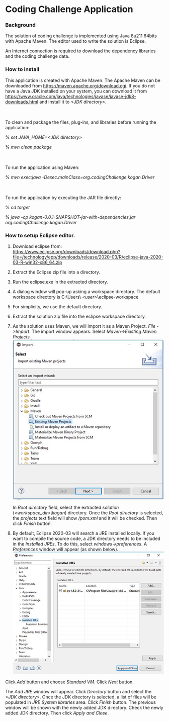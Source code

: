 # Coding Challenge Application 

### Background

The solution of coding challenge is implemented using Java 8u211 64bits with Apache Maven. The editor used to write the solution is Eclipse.

An Internet connection is required to download the dependency libraries and the coding challenge data.


### How to install

This application is created with Apache Maven. The Apache Maven can be downloaded from  https://maven.apache.org/download.cgi.  If you do not have a Java JDK installed on your system, you can download it from https://www.oracle.com/java/technologies/javase/javase-jdk8-downloads.html and install it to _&lt;JDK directory&gt;_.

<br/>
<br/>
To clean and package the files, plug-ins, and libraries before running the application:

% *set JAVA_HOME=&lt;JDK directory&gt;*

% *mvn clean package*

<br/>
<br/>
To run the application using Maven:

% *mvn exec:java -Dexec.mainClass=org.codingChallenge.kogan.Driver*

<br/>
<br/>
To run the application by executing the JAR file directly:

% *cd target*

% *java -cp kogan-0.0.1-SNAPSHOT-jar-with-dependencies.jar org.codingChallenge.kogan.Driver*



### How to setup Eclipse editor.

1. Download eclipse from: https://www.eclipse.org/downloads/download.php?file=/technology/epp/downloads/release/2020-03/R/eclipse-java-2020-03-R-win32-x86_64.zip

2. Extract the Eclipse zip file into a directory.

3. Run the eclipse.exe in the extracted directory.

4. A dialog window will pop-up asking a workspace directory. The default workspace directory is C:\Users\ _&lt;user&gt;_\eclipse-workspace

5. For simplicity, we use the default directory.

6. Extract the solution zip file into the eclipse workspace directory.

7. As the solution uses Maven, we will import it as a Maven Project. _File -&gt;Import_. The import window appears. Select _Maven-&gt;Existing Maven Projects_ ![File-Import-Window](./documentation-images/File-Import-Window.JPG)

   In _Root directory_ field, select the extracted _solution_ (*&lt;workspace\_dir&gt;\kogan*) directory.  Once the _Root directory_ is selected, the _projects_ text field will show */pom.xml* and it will be checked. Then click *Finish* button.

8.  By default, Eclipse 2020-03 will search a JRE installed locally. If you want to compile the source code, a JDK directory needs to be included in the *Installed JREs*. To do this, select *windows-&gt;preferences*. A *Preferences* window will appear (as shown below). ![Setting-InstalledJRE-Window](./documentation-images/Setting-InstalledJRE-Window.JPG)

   Click *Add* button and choose *Standard VM*.  Click *Next* button. 

   The *Add JRE* window will appear. Click *Directory* button and select the *&lt;JDK directory&gt;*. Once the JDK directory is selected, a list of files will be populated in *JRE System libraries* area. Click *Finish* button. The previous window will be shown with the newly added JDK directory. Check the newly added JDK directory. Then click *Apply and Close*. 

   




### 